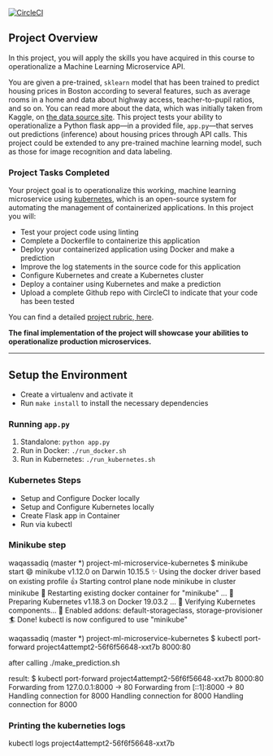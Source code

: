 [![CircleCI](https://circleci.com/gh/waqassadiq/project-ml-microservice-kubernetes.svg?style=svg)](https://circleci.com/gh/waqassadiq/project-ml-microservice-kubernetes)

## Project Overview

In this project, you will apply the skills you have acquired in this course to operationalize a Machine Learning Microservice API. 

You are given a pre-trained, `sklearn` model that has been trained to predict housing prices in Boston according to several features, such as average rooms in a home and data about highway access, teacher-to-pupil ratios, and so on. You can read more about the data, which was initially taken from Kaggle, on [the data source site](https://www.kaggle.com/c/boston-housing). This project tests your ability to operationalize a Python flask app—in a provided file, `app.py`—that serves out predictions (inference) about housing prices through API calls. This project could be extended to any pre-trained machine learning model, such as those for image recognition and data labeling.

### Project Tasks Completed


Your project goal is to operationalize this working, machine learning microservice using [kubernetes](https://kubernetes.io/), which is an open-source system for automating the management of containerized applications. In this project you will:
* Test your project code using linting
* Complete a Dockerfile to containerize this application
* Deploy your containerized application using Docker and make a prediction
* Improve the log statements in the source code for this application
* Configure Kubernetes and create a Kubernetes cluster
* Deploy a container using Kubernetes and make a prediction
* Upload a complete Github repo with CircleCI to indicate that your code has been tested

You can find a detailed [project rubric, here](https://review.udacity.com/#!/rubrics/2576/view).

**The final implementation of the project will showcase your abilities to operationalize production microservices.**

---

## Setup the Environment

* Create a virtualenv and activate it
* Run `make install` to install the necessary dependencies

### Running `app.py`

1. Standalone:  `python app.py`
2. Run in Docker:  `./run_docker.sh`
3. Run in Kubernetes:  `./run_kubernetes.sh`

### Kubernetes Steps

* Setup and Configure Docker locally
* Setup and Configure Kubernetes locally
* Create Flask app in Container
* Run via kubectl

### Minikube step
waqassadiq (master *) project-ml-microservice-kubernetes
$ minikube start
😄  minikube v1.12.0 on Darwin 10.15.5
✨  Using the docker driver based on existing profile
👍  Starting control plane node minikube in cluster minikube
🔄  Restarting existing docker container for "minikube" ...
🐳  Preparing Kubernetes v1.18.3 on Docker 19.03.2 ...
🔎  Verifying Kubernetes components...
🌟  Enabled addons: default-storageclass, storage-provisioner
🏄  Done! kubectl is now configured to use "minikube"

waqassadiq (master *) project-ml-microservice-kubernetes
$ kubectl port-forward project4attempt2-56f6f56648-xxt7b  8000:80

after calling ./make_prediction.sh 

result:
$ kubectl port-forward project4attempt2-56f6f56648-xxt7b  8000:80
Forwarding from 127.0.0.1:8000 -> 80
Forwarding from [::1]:8000 -> 80
Handling connection for 8000
Handling connection for 8000
Handling connection for 8000

### Printing the kuberneties logs
kubectl logs project4attempt2-56f6f56648-xxt7b